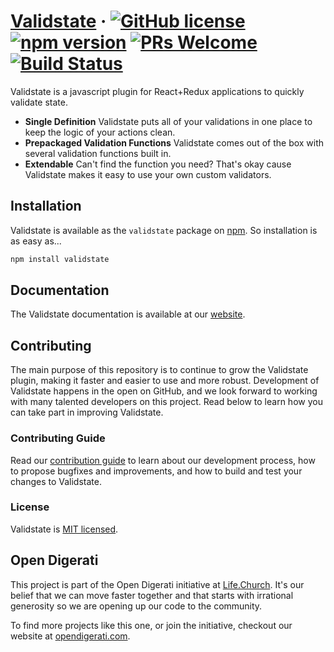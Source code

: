 # [Validstate](https://validstate.herokuapp.com/) &middot; [![GitHub license](https://img.shields.io/badge/license-MIT-blue.svg)](https://github.com/lifechurch/validstate/blob/master/LICENSE) [![npm version](https://img.shields.io/npm/v/validstate.svg?style=flat)](https://www.npmjs.com/package/validstate) [![PRs Welcome](https://img.shields.io/badge/PRs-welcome-brightgreen.svg)](https://google.com) [![Build Status](https://travis-ci.org/lifechurch/validstate.svg?branch=master)](https://travis-ci.org/lifechurch/validstate)

Validstate is a javascript plugin for React+Redux applications to quickly validate state.

* **Single Definition** Validstate puts all of your validations in one place to keep the logic of your actions clean.
* **Prepackaged Validation Functions** Validstate comes out of the box with several validation functions built in.
* **Extendable** Can't find the function you need? That's okay cause Validstate makes it easy to use your own custom validators.

## Installation
Validstate is available as the `validstate` package on [npm](https://www.npmjs.com/). So installation is as easy as...

```bash
npm install validstate
```

## Documentation
The Validstate documentation is available at our [website](https://validstate.herokuapp.com/).

## Contributing

The main purpose of this repository is to continue to grow the Validstate plugin, making it faster and easier to use and more robust. Development of Validstate happens in the open on GitHub, and we look forward to working with many talented developers on this project. Read below to learn how you can take part in improving Validstate.

### Contributing Guide

Read our [contribution guide](./CONTRIBUTING.md) to learn about our development process, how to propose bugfixes and improvements, and how to build and test your changes to Validstate.

### License

Validstate is [MIT licensed](./LICENSE).

## Open Digerati

This project is part of the Open Digerati initiative at [Life.Church](https://life.church). It's our belief that we can move faster together and that starts with irrational generosity so we are opening up our code to the community.

To find more projects like this one, or join the initiative, checkout our website at [opendigerati.com](https://www.opendigerati.com/).

